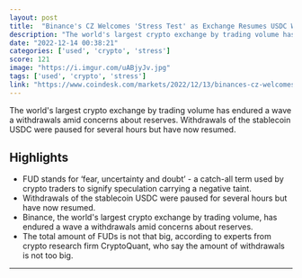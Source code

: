 ```yaml
---
layout: post
title:  "Binance's CZ Welcomes 'Stress Test' as Exchange Resumes USDC Withdrawals"
description: "The world's largest crypto exchange by trading volume has endured a wave a withdrawals amid concerns about reserves. Withdrawals of the stablecoin USDC were paused for several hours but have now resumed."
date: "2022-12-14 00:38:21"
categories: ['used', 'crypto', 'stress']
score: 121
image: "https://i.imgur.com/uABjyJv.jpg"
tags: ['used', 'crypto', 'stress']
link: "https://www.coindesk.com/markets/2022/12/13/binances-cz-welcomes-stress-test-as-exchange-resumes-usdc-withdrawals/"
---
```


The world's largest crypto exchange by trading volume has endured a wave a withdrawals amid concerns about reserves. Withdrawals of the stablecoin USDC were paused for several hours but have now resumed.

## Highlights

- FUD stands for ‘fear, uncertainty and doubt’ - a catch-all term used by crypto traders to signify speculation carrying a negative taint.
- Withdrawals of the stablecoin USDC were paused for several hours but have now resumed.
- Binance, the world's largest crypto exchange by trading volume, has endured a wave a withdrawals amid concerns about reserves.
- The total amount of FUDs is not that big, according to experts from crypto research firm CryptoQuant, who say the amount of withdrawals is not too big.

---
